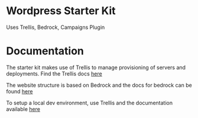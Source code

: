 # Wordpress Starter Kit

Uses Trellis, Bedrock, Campaigns Plugin

# Documentation

The starter kit makes use of Trellis to manage provisioning of servers and deployments. Find the Trellis docs [here](https://roots.io/trellis/docs/installing-trellis/)

The website structure is based on Bedrock and the docs for bedrock can be found [here](https://roots.io/bedrock/docs/installing-bedrock/)

To setup a local dev environment, use Trellis and the documentation available [here](https://roots.io/trellis/docs/local-development-setup/)
